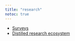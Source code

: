 ```yaml
---
title: "research"
notoc: true
---
```


- [Surveys](notes/surveys.md)
- [Distilled research ecosystem](notes/distilled-research-ecosystem.md)